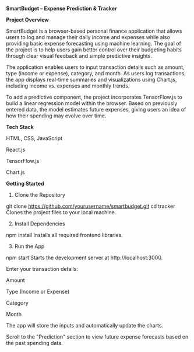 **SmartBudget – Expense Prediction & Tracker**

**Project Overview**

SmartBudget is a browser-based personal finance application that allows users to log and manage their daily income and expenses while also providing basic expense forecasting using machine learning. The goal of the project is to help users gain better control over their budgeting habits through clear visual feedback and simple predictive insights.

The application enables users to input transaction details such as amount, type (income or expense), category, and month. As users log transactions, the app displays real-time summaries and visualizations using Chart.js, including income vs. expenses and monthly trends.

To add a predictive component, the project incorporates TensorFlow.js to build a linear regression model within the browser. Based on previously entered data, the model estimates future expenses, giving users an idea of how their spending may evolve over time.



**Tech Stack**

HTML, CSS, JavaScript 

React.js 

TensorFlow.js

Chart.js 

**Getting Started**

1. Clone the Repository

git clone https://github.com/yourusername/smartbudget.git
cd tracker
Clones the project files to your local machine.

2. Install Dependencies
   
npm install
Installs all required frontend libraries.

3. Run the App
   
npm start
Starts the development server at http://localhost:3000.

Enter your transaction details:

Amount

Type (Income or Expense)

Category

Month

The app will store the inputs and automatically update the charts.

Scroll to the "Prediction" section to view future expense forecasts based on the past spending data.



